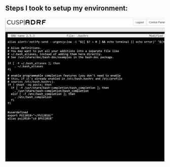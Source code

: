 ## Steps I took to setup my environment:

![ALt text](../HW1_lj1232/images/ADRF_ljaber_.bashrc.jpg)
